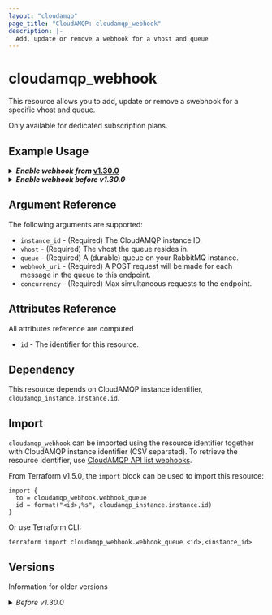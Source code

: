 ```yaml
---
layout: "cloudamqp"
page_title: "CloudAMQP: cloudamqp_webhook"
description: |-
  Add, update or remove a webhook for a vhost and queue
---
```


# cloudamqp_webhook

This resource allows you to add, update or remove a swebhook for a specific vhost and queue.

Only available for dedicated subscription plans.

## Example Usage

<details>
 <summary>
    <b>
      <i>Enable webhook from </i>
      <a href="https://github.com/cloudamqp/terraform-provider-cloudamqp/releases/tag/v1.30.0">v1.30.0</a>
    </b>
  </summary>

Support to updating the resource which makes the argument no longer require `ForceNew` behaviour.
The argument `retry_interval` have also been removed.

```hcl
resource "cloudamqp_webhook" "webhook_queue" {
  instance_id = cloudamqp_instance.instance.id
  vhost       = cloudamqp_instance.instance.vhost
  queue       = "webhook-queue"
  webhook_uri = "https://example.com/webhook?key=secret"
  concurrency = 5
}
```

</details>

<details>
 <summary>
    <b>
      <i>Enable webhook before v1.30.0</i>
    </b>
  </summary>

For more information see below [versions](#versions) section.

```hcl
resource "cloudamqp_webhook" "webhook_queue" {
  instance_id     = cloudamqp_instance.instance.id
  vhost           = cloudamqp_instance.instance.vhost
  queue           = "webhook-queue"
  webhook_uri     = "https://example.com/webhook?key=secret"
  retry_interval  = 5
  concurrency     = 5
}
```

</details>

## Argument Reference

The following arguments are supported:

* `instance_id` - (Required) The CloudAMQP instance ID.
* `vhost`       - (Required) The vhost the queue resides in.
* `queue`       - (Required) A (durable) queue on your RabbitMQ instance.
* `webhook_uri` - (Required) A POST request will be made for each message in the queue to this
                  endpoint.
* `concurrency` - (Required) Max simultaneous requests to the endpoint.

## Attributes Reference

All attributes reference are computed

* `id`  - The identifier for this resource.

## Dependency

This resource depends on CloudAMQP instance identifier, `cloudamqp_instance.instance.id`.

## Import

`cloudamqp_webhook` can be imported using the resource identifier together with CloudAMQP instance
identifier (CSV separated). To retrieve the resource identifier, use [CloudAMQP API list webhooks].

From Terraform v1.5.0, the `import` block can be used to import this resource:

```hcl
import {
  to = cloudamqp_webhook.webhook_queue
  id = format("<id>,%s", cloudamqp_instance.instance.id)
}
```

Or use Terraform CLI:

`terraform import cloudamqp_webhook.webhook_queue <id>,<instance_id>`

## Versions

Information for older versions

<details>
  <summary>
    <i>Before v1.30.0</i>
  </summary>

  Versions before v1.30.0 doesn't support updating the resource, therefore all arguments using the
  `ForceNew` behaviour. Any changes to an argument will destroy and re-create the resource. The
  argument `retry_interval` is set to required, even if it's no longer supported in the backend.

  <b>Example Usage</b>
  
  ```hcl
    resource "cloudamqp_webhook" "webhook_queue" {
    instance_id     = cloudamqp_instance.instance.id
    vhost           = cloudamqp_instance.instance.vhost
    queue           = "webhook-queue"
    webhook_uri     = "https://example.com/webhook?key=secret"
    retry_interval  = 5
    concurrency     = 5
  }
  ```

  **Argument Reference**

  The following arguments are supported:

  > * `instance_id`     - (Required/ForceNew) The CloudAMQP instance ID.
  > * `vhost`           - (Required/ForceNew) The vhost the queue resides in.
  > * `queue`           - (Required/ForceNew) A (durable) queue on your RabbitMQ instance.
  > * `webhook_uri`     - (Required/ForceNew) A POST request will be made for each message in the
                          queue to this endpoint.
  > * `retry_interval`  - (Required/ForceNew) How often we retry if your endpoint fails (in seconds).
  > * `concurrency`     - (Required/ForceNew) Max simultaneous requests to the endpoint.

</details>

[CloudAMQP API list webhooks]: https://docs.cloudamqp.com/cloudamqp_api.html#list-webhooks
